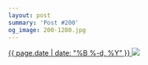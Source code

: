```yaml
---
layout: post
summary: 'Post #200'
og_image: 200-1280.jpg
---
```


<p>
 <time>
  <a href="/200">
   {{ page.date | date: "%B %-d, %Y" }}
  </a>
 </time>
 <a href="/200">
  <img sizes="(min-width: 700px) 50vw, calc(100vw - 2rem)" src="{{ site.assets_url }}/200-640.jpg" srcset="{{ site.assets_url }}/200-1280.jpg 1280w, {{ site.assets_url }}/200-960.jpg 960w, {{ site.assets_url }}/200-640.jpg 640w, {{ site.assets_url }}/200-320.jpg 320w"/>
 </a>
</p>
